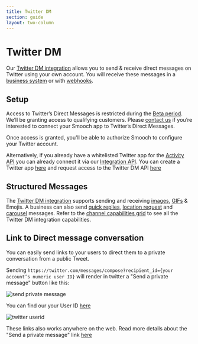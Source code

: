 ```yaml
---
title: Twitter DM
section: guide
layout: two-column
---
```


# Twitter DM

Our [Twitter DM integration](https://app.smooch.io/integrations/twitter) allows you to send & receive direct messages on Twitter using your own account. You will receive these messages in a [business system](https://docs.smooch.io/guide/business-systems/) or with [webhooks](https://docs.smooch.io/rest/#webhooks).

## Setup

Access to Twitter’s Direct Messages is restricted during the [Beta period](https://dev.twitter.com/webhooks/account-activity). We’ll be granting access to qualifying customers. Please [contact us](https://smooch.formstack.com/forms/twitter) if you’re interested to connect your Smooch app to Twitter’s Direct Messages. 

Once access is granted, you'll be able to authorize Smooch to configure your Twitter account.

Alternatively, if you already have a whitelisted Twitter app for the [Activity API](https://dev.twitter.com/webhooks/account-activity) you can already connect it via our [Integration API](https://docs.smooch.io/rest/#twitter-dm). You can create a Twitter app [here](https://apps.twitter.com/) and request access to the Twitter DM API [here](https://gnipinc.formstack.com/forms/account_activity_api_configuration_request_form)

## Structured Messages

The [Twitter DM integration](https://app.smooch.io/integrations/twitter) supports sending and receiving [images](/guide/structured-messages/#images-stickers-and-gifs), [GIFs](/guide/structured-messages/#images-stickers-and-gifs) & Emojis. A business can also send [quick replies](/guide/structured-messages/#reply-buttons), [location request](/guide/structured-messages/#location-request-buttons) and [carousel](/guide/structured-messages/#carousel-messages) messages. Refer to the [channel capabilities grid](/guide/channel-capabilities/) to see all the Twitter DM integration capabilities.


## Link to Direct message conversation

You can easily send links to your users to direct them to a private conversation from a public Tweet.

Sending `https://twitter.com/messages/compose?recipient_id={your account’s numeric user ID}` will render in twitter a "Send a private message" button like this:

![send private message](/images/twitter_private.png)

You can find our your User ID [here](https://twitter.com/settings/your_twitter_data)

![twitter userid](/images/twitter_userid.png)

These links also works anywhere on the web. Read more details about the "Send a private message" link [here](https://business.twitter.com/en/help/campaign-editing-and-optimization/public-to-private-conversation.html)
